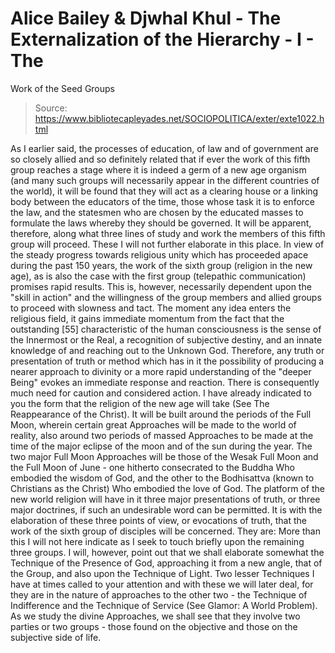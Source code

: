 # Alice Bailey & Djwhal Khul - The Externalization of the Hierarchy - I - The
Work of the Seed Groups

> Source: https://www.bibliotecapleyades.net/SOCIOPOLITICA/exter/exte1022.html

As I earlier said, the processes of education, of law and of government are so closely allied and so definitely related that if ever the work of this fifth group reaches a stage where it is indeed a germ of a new age organism (and many such groups will necessarily appear in the different countries of the world), it will be found that they will act as a clearing house or a linking body between the educators of the time, those whose task it is to enforce the law, and the statesmen who are chosen by the educated masses to formulate the laws whereby they should be governed. It will be apparent, therefore, along what three lines of study and work the members of this fifth group will proceed. These I will not further elaborate in this place.
In view of the steady progress towards religious unity which has proceeded apace during the past 150 years, the work of the sixth group (religion in the new age), as is also the case with the first group (telepathic communication) promises rapid results. This is, however, necessarily dependent upon the "skill in action" and the willingness of the group members and allied groups to proceed with slowness and tact.
The moment any idea enters the religious field, it gains immediate momentum from the fact that the outstanding [55] characteristic of the human consciousness is the sense of the Innermost or the Real, a recognition of subjective destiny, and an innate knowledge of and reaching out to the Unknown God. Therefore, any truth or presentation of truth or method which has in it the possibility of producing a nearer approach to divinity or a more rapid understanding of the "deeper Being" evokes an immediate response and reaction. There is consequently much need for caution and considered action.
I have already indicated to you the form that the religion of the new age will take (See The Reappearance of the Christ). It will be built around the periods of the Full Moon, wherein certain great Approaches will be made to the world of reality, also around two periods of massed Approaches to be made at the time of the major eclipse of the moon and of the sun during the year. The two major Full Moon Approaches will be those of the Wesak Full Moon and the Full Moon of June - one hitherto consecrated to the Buddha Who embodied the wisdom of God, and the other to the Bodhisattva (known to Christians as the Christ) Who embodied the love of God.
The platform of the new world religion will have in it three major presentations of truth, or three major doctrines, if such an undesirable word can be permitted. It is with the elaboration of these three points of view, or evocations of truth, that the work of the sixth group of disciples will be concerned. They are:
More than this I will not here indicate as I seek to touch briefly upon the remaining three groups. I will, however, point out that we shall elaborate somewhat the Technique of the Presence of God, approaching it from a new angle, that of the Group, and also upon the Technique of Light. Two lesser Techniques I have at times called to your attention and with these we will later deal, for they are in the nature of approaches to the other two - the Technique of Indifference and the Technique of Service (See Glamor: A World Problem). As we study the divine Approaches, we shall see that they involve two parties or two groups - those found on the objective and those on the subjective side of life.
